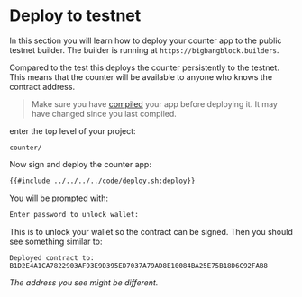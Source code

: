 # Deploy to testnet
In this section you will learn how to deploy your counter app to the public testnet builder. The builder is running at `https://bigbangblock.builders`.

Compared to the test this deploys the counter persistently to the testnet. This means that the counter will be available to anyone who knows the contract address.

> Make sure you have [compiled](./compile.md) your app before deploying it. It may have changed since you last compiled.

enter the top level of your project:
```
counter/
```
Now sign and deploy the counter app:
```bash
{{#include ../../../../code/deploy.sh:deploy}}
```
You will be prompted with:
```bash
Enter password to unlock wallet:
```
This is to unlock your wallet so the contract can be signed.
Then you should see something similar to:
```
Deployed contract to: B1D2E4A1CA7822903AF93E9D395ED7037A79AD8E10084BA25E75B18D6C92FAB8
```
*The address you see might be different.*
